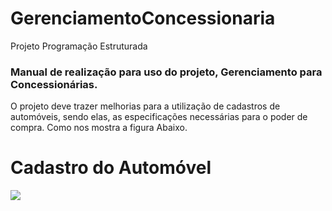 # GerenciamentoConcessionaria
Projeto Programação Estruturada
### Manual de realização para uso do projeto, Gerenciamento para Concessionárias.

O projeto deve trazer melhorias para a utilização de cadastros de automóveis, sendo elas, as especificações necessárias para o poder de compra. Como nos mostra a figura Abaixo.
# Cadastro do Automóvel

![](Imagens-Projeto/Manual.png)

